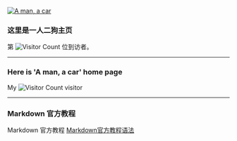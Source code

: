 
[![](https://upload-images.jianshu.io/upload_images/2471034-4a359b4a0fcfd11d.png?imageMogr2/auto-orient/strip%7CimageView2/2/w/1240 "A man, a car")](https://markdown.com.cn](https://amancar.github.io/))



### 这里是一人二狗主页
第 ![Visitor Count](https://profile-counter.glitch.me/Christmas/count.svg) 位到访者。

---------

### Here is 'A man, a car' home page
My ![Visitor Count](https://profile-counter.glitch.me/Christmas/count.svg) visitor


---------


### Markdown 官方教程
Markdown 官方教程 [Markdown官方教程语法](https://markdown.com.cn/basic-syntax/)

<!--

![一人二狗](https://upload-images.jianshu.io/upload_images/2471034-4a359b4a0fcfd11d.png?imageMogr2/auto-orient/strip%7CimageView2/2/w/1240 "A man, a car")

**amancar/amancar** is a ✨ _special_ ✨ repository because its `README.md` (this file) appears on your GitHub profile.

Here are some ideas to get you started:

- 🔭 I’m currently working on ...
- 🌱 I’m currently learning ...
- 👯 I’m looking to collaborate on ...
- 🤔 I’m looking for help with ...
- 💬 Ask me about ...
- 📫 How to reach me: ...
- 😄 Pronouns: ...
- ⚡ Fun fact: ...
-->
